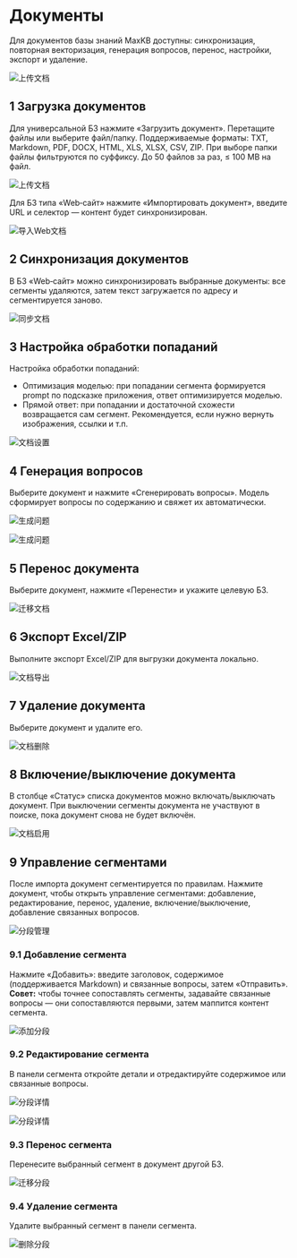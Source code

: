 # Документы

Для документов базы знаний MaxKB доступны: синхронизация, повторная векторизация, генерация вопросов, перенос, настройки, экспорт и удаление.

![上传文档](../../img/dataset/document_action.png)

## 1 Загрузка документов

Для универсальной БЗ нажмите «Загрузить документ». Перетащите файлы или выберите файл/папку.
Поддерживаемые форматы: TXT, Markdown, PDF, DOCX, HTML, XLS, XLSX, CSV, ZIP. При выборе папки файлы фильтруются по суффиксу. До 50 файлов за раз, ≤ 100 MB на файл.

![上传文档](../../img/dataset/upload_document.png)

Для БЗ типа «Web‑сайт» нажмите «Импортировать документ», введите URL и селектор — контент будет синхронизирован.

![导入Web文档](../../img/dataset/upload_web_doc.png)

## 2 Синхронизация документов 

В БЗ «Web‑сайт» можно синхронизировать выбранные документы: все сегменты удаляются, затем текст загружается по адресу и сегментируется заново.   

![同步文档](../../img/dataset/sysn_dataset.png)
    

## 3 Настройка обработки попаданий

Настройка обработки попаданий:

* Оптимизация моделью: при попадании сегмента формируется prompt по подсказке приложения, ответ оптимизируется моделью.
* Прямой ответ: при попадании и достаточной схожести возвращается сам сегмент. Рекомендуется, если нужно вернуть изображения, ссылки и т.п.     
   

![文档设置](../../img/dataset/doc_setting.png)

## 4 Генерация вопросов

Выберите документ и нажмите «Сгенерировать вопросы». Модель сформирует вопросы по содержанию и свяжет их автоматически.

![生成问题](../../img/dataset/gen_question.png)

![生成问题](../../img/dataset/gen_question2.png)

## 5 Перенос документа

Выберите документ, нажмите «Перенести» и укажите целевую БЗ.

![迁移文档](../../img/dataset/move_web_doc.png)

## 6 Экспорт Excel/ZIP

Выполните экспорт Excel/ZIP для выгрузки документа локально.

![文档导出](../../img/dataset/dataset_file_export.png)

## 7 Удаление документа

Выберите документ и удалите его.

![文档删除](../../img/dataset/doc_delete.png)

## 8 Включение/выключение документа

В столбце «Статус» списка документов можно включать/выключать документ. При выключении сегменты документа не участвуют в поиске, пока документ снова не будет включён.  

![文档启用](../../img/dataset/doc_enable.png)

## 9 Управление сегментами

После импорта документ сегментируется по правилам. Нажмите документ, чтобы открыть управление сегментами: добавление, редактирование, перенос, удаление, включение/выключение, добавление связанных вопросов. 

![分段管理](<../../img/dataset/segmentation_management.png>)

### 9.1 Добавление сегмента 

Нажмите «Добавить»: введите заголовок, содержимое (поддерживается Markdown) и связанные вопросы, затем «Отправить».           
**Совет:** чтобы точнее сопоставлять сегменты, задавайте связанные вопросы — они сопоставляются первыми, затем маппится контент сегмента.

![添加分段](../../img/dataset/add_segmentation.png)

### 9.2 Редактирование сегмента

В панели сегмента откройте детали и отредактируйте содержимое или связанные вопросы.

![分段详情](../../img/dataset/edit_segmentation.png)

![分段详情](../../img/dataset/edit_segmentation1.png)

### 9.3 Перенос сегмента

Перенесите выбранный сегмент в документ другой БЗ.

![迁移分段](../../img/dataset/move_segmentation.png)

### 9.4 Удаление сегмента

Удалите выбранный сегмент в панели сегмента.

![删除分段](../../img/dataset/del_segmentation.png)
